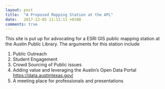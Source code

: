 ```yaml
---
layout: post
title:  "A Proposed Mapping Station at the APL"
date:   2017-12-05 11:11:11 +0100
comments: true
---
```

This site is put up for advocating for a ESRI GIS public mapping station at the Austin Public Library. The arguments for this station include 

1. Public Outreach <br>
2. Student Engagement<br>
3. Crowd Sourcing of Public issues<br>
4. Adding value and leveraging the Austin’s Open Data Portal https://data.austintexas.gov/ <br>
5. A meeting place for professionals and presentations
